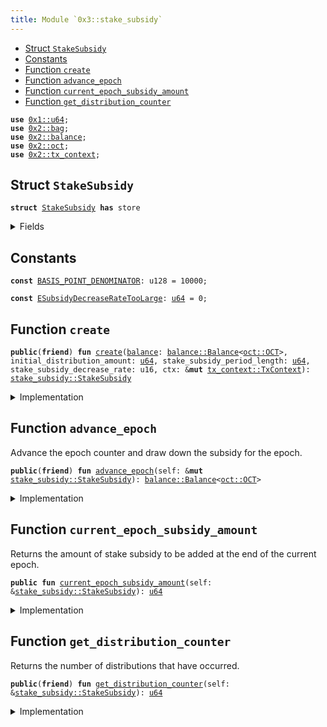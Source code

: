 ```yaml
---
title: Module `0x3::stake_subsidy`
---
```




-  [Struct `StakeSubsidy`](#0x3_stake_subsidy_StakeSubsidy)
-  [Constants](#@Constants_0)
-  [Function `create`](#0x3_stake_subsidy_create)
-  [Function `advance_epoch`](#0x3_stake_subsidy_advance_epoch)
-  [Function `current_epoch_subsidy_amount`](#0x3_stake_subsidy_current_epoch_subsidy_amount)
-  [Function `get_distribution_counter`](#0x3_stake_subsidy_get_distribution_counter)


<pre><code><b>use</b> <a href="../move-stdlib/u64.md#0x1_u64">0x1::u64</a>;
<b>use</b> <a href="../sui-framework/bag.md#0x2_bag">0x2::bag</a>;
<b>use</b> <a href="../sui-framework/balance.md#0x2_balance">0x2::balance</a>;
<b>use</b> <a href="../sui-framework/oct.md#0x2_oct">0x2::oct</a>;
<b>use</b> <a href="../sui-framework/tx_context.md#0x2_tx_context">0x2::tx_context</a>;
</code></pre>



<a name="0x3_stake_subsidy_StakeSubsidy"></a>

## Struct `StakeSubsidy`



<pre><code><b>struct</b> <a href="stake_subsidy.md#0x3_stake_subsidy_StakeSubsidy">StakeSubsidy</a> <b>has</b> store
</code></pre>



<details>
<summary>Fields</summary>


<dl>
<dt>
<code><a href="../sui-framework/balance.md#0x2_balance">balance</a>: <a href="../sui-framework/balance.md#0x2_balance_Balance">balance::Balance</a>&lt;<a href="../sui-framework/oct.md#0x2_oct_OCT">oct::OCT</a>&gt;</code>
</dt>
<dd>
 Balance of OCT set aside for stake subsidies that will be drawn down over time.
</dd>
<dt>
<code>distribution_counter: <a href="../move-stdlib/u64.md#0x1_u64">u64</a></code>
</dt>
<dd>
 Count of the number of times stake subsidies have been distributed.
</dd>
<dt>
<code>current_distribution_amount: <a href="../move-stdlib/u64.md#0x1_u64">u64</a></code>
</dt>
<dd>
 The amount of stake subsidy to be drawn down per distribution.
 This amount decays and decreases over time.
</dd>
<dt>
<code>stake_subsidy_period_length: <a href="../move-stdlib/u64.md#0x1_u64">u64</a></code>
</dt>
<dd>
 Number of distributions to occur before the distribution amount decays.
</dd>
<dt>
<code>stake_subsidy_decrease_rate: u16</code>
</dt>
<dd>
 The rate at which the distribution amount decays at the end of each
 period. Expressed in basis points.
</dd>
<dt>
<code>extra_fields: <a href="../sui-framework/bag.md#0x2_bag_Bag">bag::Bag</a></code>
</dt>
<dd>
 Any extra fields that's not defined statically.
</dd>
</dl>


</details>

<a name="@Constants_0"></a>

## Constants


<a name="0x3_stake_subsidy_BASIS_POINT_DENOMINATOR"></a>



<pre><code><b>const</b> <a href="stake_subsidy.md#0x3_stake_subsidy_BASIS_POINT_DENOMINATOR">BASIS_POINT_DENOMINATOR</a>: u128 = 10000;
</code></pre>



<a name="0x3_stake_subsidy_ESubsidyDecreaseRateTooLarge"></a>



<pre><code><b>const</b> <a href="stake_subsidy.md#0x3_stake_subsidy_ESubsidyDecreaseRateTooLarge">ESubsidyDecreaseRateTooLarge</a>: <a href="../move-stdlib/u64.md#0x1_u64">u64</a> = 0;
</code></pre>



<a name="0x3_stake_subsidy_create"></a>

## Function `create`



<pre><code><b>public</b>(<b>friend</b>) <b>fun</b> <a href="stake_subsidy.md#0x3_stake_subsidy_create">create</a>(<a href="../sui-framework/balance.md#0x2_balance">balance</a>: <a href="../sui-framework/balance.md#0x2_balance_Balance">balance::Balance</a>&lt;<a href="../sui-framework/oct.md#0x2_oct_OCT">oct::OCT</a>&gt;, initial_distribution_amount: <a href="../move-stdlib/u64.md#0x1_u64">u64</a>, stake_subsidy_period_length: <a href="../move-stdlib/u64.md#0x1_u64">u64</a>, stake_subsidy_decrease_rate: u16, ctx: &<b>mut</b> <a href="../sui-framework/tx_context.md#0x2_tx_context_TxContext">tx_context::TxContext</a>): <a href="stake_subsidy.md#0x3_stake_subsidy_StakeSubsidy">stake_subsidy::StakeSubsidy</a>
</code></pre>



<details>
<summary>Implementation</summary>


<pre><code><b>public</b>(package) <b>fun</b> <a href="stake_subsidy.md#0x3_stake_subsidy_create">create</a>(
    <a href="../sui-framework/balance.md#0x2_balance">balance</a>: Balance&lt;OCT&gt;,
    initial_distribution_amount: <a href="../move-stdlib/u64.md#0x1_u64">u64</a>,
    stake_subsidy_period_length: <a href="../move-stdlib/u64.md#0x1_u64">u64</a>,
    stake_subsidy_decrease_rate: u16,
    ctx: &<b>mut</b> TxContext,
): <a href="stake_subsidy.md#0x3_stake_subsidy_StakeSubsidy">StakeSubsidy</a> {
    // Rate can't be higher than 100%.
    <b>assert</b>!(
        stake_subsidy_decrease_rate &lt;= <a href="stake_subsidy.md#0x3_stake_subsidy_BASIS_POINT_DENOMINATOR">BASIS_POINT_DENOMINATOR</a> <b>as</b> u16,
        <a href="stake_subsidy.md#0x3_stake_subsidy_ESubsidyDecreaseRateTooLarge">ESubsidyDecreaseRateTooLarge</a>,
    );

    <a href="stake_subsidy.md#0x3_stake_subsidy_StakeSubsidy">StakeSubsidy</a> {
        <a href="../sui-framework/balance.md#0x2_balance">balance</a>,
        distribution_counter: 0,
        current_distribution_amount: initial_distribution_amount,
        stake_subsidy_period_length,
        stake_subsidy_decrease_rate,
        extra_fields: <a href="../sui-framework/bag.md#0x2_bag_new">bag::new</a>(ctx),
    }
}
</code></pre>



</details>

<a name="0x3_stake_subsidy_advance_epoch"></a>

## Function `advance_epoch`

Advance the epoch counter and draw down the subsidy for the epoch.


<pre><code><b>public</b>(<b>friend</b>) <b>fun</b> <a href="stake_subsidy.md#0x3_stake_subsidy_advance_epoch">advance_epoch</a>(self: &<b>mut</b> <a href="stake_subsidy.md#0x3_stake_subsidy_StakeSubsidy">stake_subsidy::StakeSubsidy</a>): <a href="../sui-framework/balance.md#0x2_balance_Balance">balance::Balance</a>&lt;<a href="../sui-framework/oct.md#0x2_oct_OCT">oct::OCT</a>&gt;
</code></pre>



<details>
<summary>Implementation</summary>


<pre><code><b>public</b>(package) <b>fun</b> <a href="stake_subsidy.md#0x3_stake_subsidy_advance_epoch">advance_epoch</a>(self: &<b>mut</b> <a href="stake_subsidy.md#0x3_stake_subsidy_StakeSubsidy">StakeSubsidy</a>): Balance&lt;OCT&gt; {
    // Take the minimum of the reward amount and the remaining <a href="../sui-framework/balance.md#0x2_balance">balance</a> in
    // order <b>to</b> ensure we don't overdraft the remaining stake subsidy
    // <a href="../sui-framework/balance.md#0x2_balance">balance</a>
    <b>let</b> to_withdraw = self.current_distribution_amount.<b>min</b>(self.<a href="../sui-framework/balance.md#0x2_balance">balance</a>.value());

    // Drawn down the subsidy for this epoch.
    <b>let</b> <a href="stake_subsidy.md#0x3_stake_subsidy">stake_subsidy</a> = self.<a href="../sui-framework/balance.md#0x2_balance">balance</a>.split(to_withdraw);
    self.distribution_counter = self.distribution_counter + 1;

    // Decrease the subsidy amount only when the current period ends.
    <b>if</b> (self.distribution_counter % self.stake_subsidy_period_length == 0) {
        <b>let</b> decrease_amount = self.current_distribution_amount <b>as</b> u128
            * (self.stake_subsidy_decrease_rate <b>as</b> u128) / <a href="stake_subsidy.md#0x3_stake_subsidy_BASIS_POINT_DENOMINATOR">BASIS_POINT_DENOMINATOR</a>;
        self.current_distribution_amount = self.current_distribution_amount - (decrease_amount <b>as</b> <a href="../move-stdlib/u64.md#0x1_u64">u64</a>)
    };

    <a href="stake_subsidy.md#0x3_stake_subsidy">stake_subsidy</a>
}
</code></pre>



</details>

<a name="0x3_stake_subsidy_current_epoch_subsidy_amount"></a>

## Function `current_epoch_subsidy_amount`

Returns the amount of stake subsidy to be added at the end of the current epoch.


<pre><code><b>public</b> <b>fun</b> <a href="stake_subsidy.md#0x3_stake_subsidy_current_epoch_subsidy_amount">current_epoch_subsidy_amount</a>(self: &<a href="stake_subsidy.md#0x3_stake_subsidy_StakeSubsidy">stake_subsidy::StakeSubsidy</a>): <a href="../move-stdlib/u64.md#0x1_u64">u64</a>
</code></pre>



<details>
<summary>Implementation</summary>


<pre><code><b>public</b> <b>fun</b> <a href="stake_subsidy.md#0x3_stake_subsidy_current_epoch_subsidy_amount">current_epoch_subsidy_amount</a>(self: &<a href="stake_subsidy.md#0x3_stake_subsidy_StakeSubsidy">StakeSubsidy</a>): <a href="../move-stdlib/u64.md#0x1_u64">u64</a> {
    self.current_distribution_amount.<b>min</b>(self.<a href="../sui-framework/balance.md#0x2_balance">balance</a>.value())
}
</code></pre>



</details>

<a name="0x3_stake_subsidy_get_distribution_counter"></a>

## Function `get_distribution_counter`

Returns the number of distributions that have occurred.


<pre><code><b>public</b>(<b>friend</b>) <b>fun</b> <a href="stake_subsidy.md#0x3_stake_subsidy_get_distribution_counter">get_distribution_counter</a>(self: &<a href="stake_subsidy.md#0x3_stake_subsidy_StakeSubsidy">stake_subsidy::StakeSubsidy</a>): <a href="../move-stdlib/u64.md#0x1_u64">u64</a>
</code></pre>



<details>
<summary>Implementation</summary>


<pre><code><b>public</b>(package) <b>fun</b> <a href="stake_subsidy.md#0x3_stake_subsidy_get_distribution_counter">get_distribution_counter</a>(self: &<a href="stake_subsidy.md#0x3_stake_subsidy_StakeSubsidy">StakeSubsidy</a>): <a href="../move-stdlib/u64.md#0x1_u64">u64</a> {
    self.distribution_counter
}
</code></pre>



</details>
